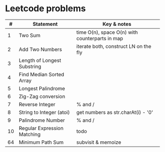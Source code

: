 # Leetcode problems

| # | Statement | Key & notes |
| - | --------- | ----------- |
1 | Two Sum | time O(n), space O(n) with counterparts in map
2 | Add Two Numbers | iterate both, construct LN on the fly
3 | Length of Longest Substring
4 | Find Median Sorted Array
5 | Longest Palindrome
6 | Zig-Zag conversion
7 | Reverse Integer | % and /
8 | String to Integer (atoi) | get numbers as str.charAt(i) - '0'
9 | Palindrome Number | % and /
10 | Regular Expression Matching | todo
64 | Minimum Path Sum | subvisit & memoize
